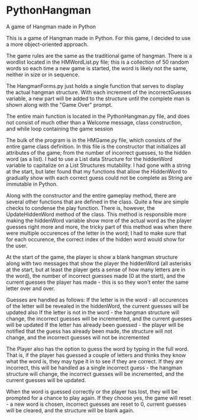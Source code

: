 # PythonHangman
A game of Hangman made in Python

This is a game of Hangman made in Python. For this game, I decided to use a more object-oriented approach.

The game rules are the same as the traditional game of hangman. There is a wordlist located in the HMWordList.py file; this is a collection of 50 random words so each time a new game
is started, the word is likely not the same, neither in size or in sequence.

The HangmanForms.py just holds a single function that serves to display the actual hangman structure. With each increment of the incorrectGuesses variable, a new part will be added
to the structure until the complete man is shown along with the "Game Over" prompt.

The entire main function is located in the PythonHangman.py file, and does not consist of much other than a Welcome message, class construction, and while loop containing the game
session

The bulk of the program is in the HMGame.py file, which consists of the entire game class definition. In this file is the constructor that initializes all attributes of the game;
from the number of incorrect guesses, to the hidden word (as a list). I had to use a List data Structure for the hiddenWord variable to capitalize on a List Structures mutability.
I had gone with a string at the start, but later found that my functions that allow the HiddenWord to gradually show with each correct guess could not be complete as String are
immutable in Python.

Along with the constructor and the entire gameplay method, there are several other functions that are defined in the class. Quite a few are simple checks to condense the play
function. There is, however, the UpdateHiddenWord method of the class. This method is responsible more making the hiddenWord variable show more of the actual word as the player
guesses right more and more, the tricky part of this method was when there were multiple occurences of the letter in the word; I had to make sure that for each occurence, the
correct index of the hidden word would show for the user.

At the start of the game, the player is show a blank hangman structure along with two messages that show the player the hiddenWord (all asterisks at the start, but at least the 
player gets a sense of how many letters are in the word), the number of incorrect guesses made (0 at the start), and the current guesses the player has made - this is so they won't enter the same letter over and over.

Guesses are handled as follows:
If the letter is in the word - all occurences of the letter will be revealed in the hiddenWord, the current guesses will be updated also
If the letter is not in the word - the hangman structure will change, the incorrect guesses will be incremented, and the current guesses will be updated
If the letter has already been guessed - the player will be notified that the guess has already been made, the structure will not change, and the incorrect guesses will not be
incremented

The Player also has the option to guess the word by typing in the full word. That is, if the player has guessed a couple of letters and thinks they know what the word is, they may
type it in to see if they are correct. If they are incorrect, this will be handled as a single incorrect guess - the hangman structure will change, the incorrect guesses will be incremented, 
and the current guesses will be updated.

When the word is guessed correctly or the player has lost, they will be prompted for a chance to play again. If they choose yes, the game will reset - a new word is chosen,
incorrect guesses are reset to 0, current guesses will be cleared, and the structure will be blank again.

